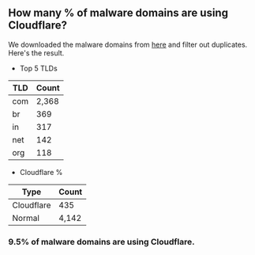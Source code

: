 ## How many % of malware domains are using Cloudflare?


We downloaded the malware domains from [here](https://urlhaus.abuse.ch) and filter out duplicates.
Here's the result.


[//]: # (start replacement)


- Top 5 TLDs

| TLD | Count |
| --- | --- |
| com | 2,368 |
| br | 369 |
| in | 317 |
| net | 142 |
| org | 118 |


- Cloudflare %

| Type | Count |
| --- | --- |
| Cloudflare | 435 |
| Normal | 4,142 |


### 9.5% of malware domains are using Cloudflare.